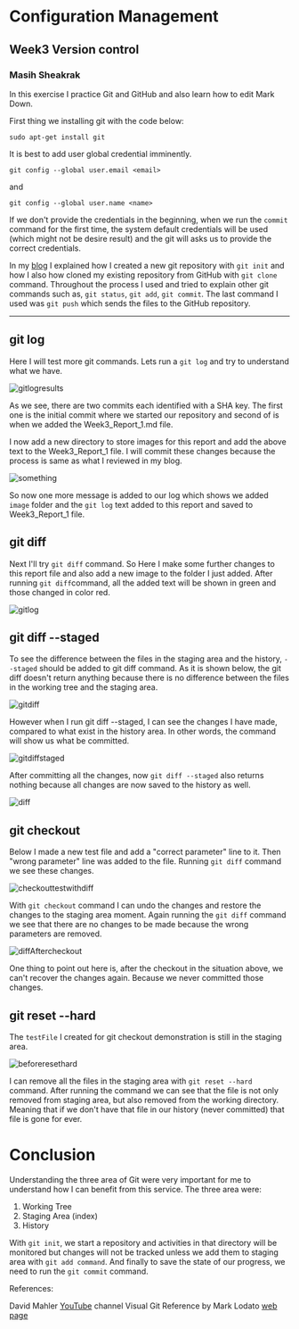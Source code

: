 # Configuration Management
## Week3 Version control
### Masih Sheakrak



In this exercise I practice Git and GitHub and also learn how to edit Mark Down.

First thing we installing git with the code below:

    sudo apt-get install git

It is best to add user global credential imminently.

    git config --global user.email <email>
and

    git config --global user.name <name>

If we don't provide the credentials in the beginning, when we run the `commit` command for the first time, the system default credentials will be used (which might not be desire result) and the git will asks us to provide the correct credentials.

In my [blog](https://masihsg.wordpress.com/masihs-h3) I explained how I created a new git repository with `git init` and how I also how cloned my existing repository from GitHub with `git clone` command. Throughout the process I used and tried to explain other git commands such as, `git status`, `git add`, `git commit`. The last command I used was `git push` which sends the files to the GitHub repository.


----
## git log


Here I will test more git commands. Lets run a `git log` and try to understand what we have.

![gitlogresults](images/git_List_and_Log.png)

As we see, there are two commits each identified with a SHA key. The first one is the initial commit where we started our repository and second of is when we added the Week3_Report_1.md file.

I now add a new directory to store images for this report and add the above text to the Week3_Report_1 file. I will commit these changes because the process is same as what I reviewed in my blog.  

![something](/images/git_log_and_image_folder_added1.png)

So now one more message is added to our log which shows we added `image` folder and the `git log` text added to this report and saved to Week3_Report_1 file.

## git diff

Next I'll try `git diff` command. So Here I make some further changes to this report file and also add a new image to the folder I just added. After running `git diff`command, all the added text will be shown in green and those changed in color red.  

![gitlog](/images/git-diff.png)

## git diff --staged

To see the difference between the files in the staging area and the history, `--staged` should be added to git diff command. As it is shown below, the git diff doesn't return anything because there is no difference between the files in the working tree and the staging area.

![gitdiff](/images/git_status_and_no_diff.png)

However when I run git diff --staged, I can see the changes I have made, compared to what exist in the history area. In other words, the command will show us what be committed.   

![gitdiffstaged](/images/git_diff_staged.png)

After committing all the changes, now `git diff --staged` also returns nothing because all changes are now saved to the history as well.

![diff](/images/git_diff_staged_after_commit.png)


## git checkout

Below I made a new test file and add a "correct parameter" line to it. Then "wrong parameter" line was added to the file. Running `git diff` command we see these changes.  

![checkouttestwithdiff](/images/testing_checkout.png)

With `git checkout` command I can undo the changes and restore the changes to the staging area moment. Again running the `git diff` command we see that there are no changes to be made because the wrong parameters are removed.

![diffAftercheckout](/images/git_diff_output_after_checkout_with_cat.png)

One thing to point out here is, after the checkout in the situation above, we can't recover the changes again. Because we never committed those changes.


## git reset --hard

The `testFile` I created for git checkout demonstration is still in the staging area.

![beforeresethard](/images/before_git_reset_testfile.png)

I can remove all the files in the staging area with `git reset --hard` command. After running the command we can see that the file is not only removed from staging area, but also removed from the working directory. Meaning that if we don't have that file in our history (never committed) that file is gone for ever.


# Conclusion

Understanding the three area of Git were very important for me to understand how I can benefit from this service. The three area were:

1. Working Tree
2. Staging Area (index)
3. History

With `git init`, we start a repository and activities in that directory will be monitored but changes will not be tracked unless we add them to staging area with `git add command`. And finally to save the state of our progress, we need to run the `git commit` command. 


References: 

David Mahler [YouTube](https://www.youtube.com/user/mahler711/featured) channel
Visual Git Reference by Mark Lodato [web page](https://marklodato.github.io/visual-git-guide/index-en.html)

